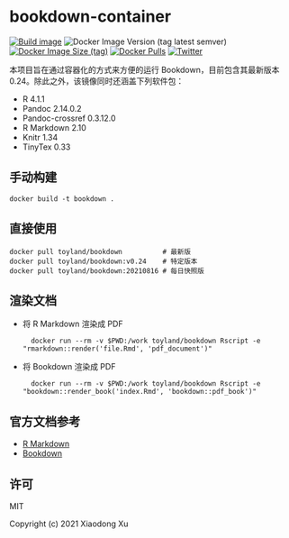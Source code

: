 <!--
SPDX-FileCopyrightText: 2021 Xiaodong Xu <xuxiaodong@pm.me>

SPDX-License-Identifier: MIT
-->

# bookdown-container

[![Build image](https://github.com/xuxiaodong/bookdown-container/actions/workflows/build-image.yml/badge.svg)](https://github.com/xuxiaodong/bookdown-container/actions/workflows/build-image.yml) ![Docker Image Version (tag latest semver)](https://img.shields.io/docker/v/toyland/bookdown/v0.24) [![Docker Image Size (tag)](https://img.shields.io/docker/image-size/toyland/bookdown/latest)](https://hub.docker.com/r/toyland/bookdown) [![Docker Pulls](https://img.shields.io/docker/pulls/toyland/bookdown)](https://hub.docker.com/r/toyland/bookdown) [![Twitter](https://img.shields.io/twitter/follow/linuxtoy?style=social)](https://twitter.com/intent/follow?screen_name=linuxtoy)

本项目旨在通过容器化的方式来方便的运行 Bookdown，目前包含其最新版本 0.24。除此之外，该镜像同时还涵盖下列软件包：

- R 4.1.1
- Pandoc 2.14.0.2
- Pandoc-crossref 0.3.12.0
- R Markdown 2.10
- Knitr 1.34
- TinyTex 0.33

## 手动构建

    docker build -t bookdown .

## 直接使用

    docker pull toyland/bookdown          # 最新版
	docker pull toyland/bookdown:v0.24    # 特定版本
    docker pull toyland/bookdown:20210816 # 每日快照版

## 渲染文档

- 将 R Markdown 渲染成 PDF

        docker run --rm -v $PWD:/work toyland/bookdown Rscript -e "rmarkdown::render('file.Rmd', 'pdf_document')"

- 将 Bookdown 渲染成 PDF

        docker run --rm -v $PWD:/work toyland/bookdown Rscript -e "bookdown::render_book('index.Rmd', 'bookdown::pdf_book')"

## 官方文档参考

- [R Markdown](https://rmarkdown.rstudio.com)
- [Bookdown](https://bookdown.org/yihui/bookdown/)

## 许可

MIT

Copyright (c) 2021 Xiaodong Xu
